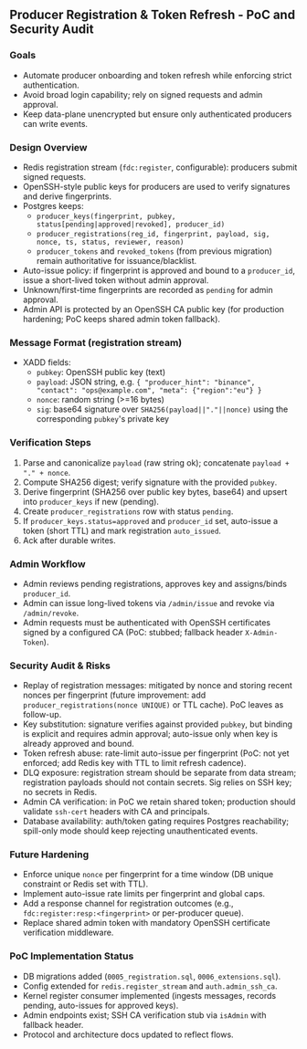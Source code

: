 ## Producer Registration & Token Refresh - PoC and Security Audit

### Goals
- Automate producer onboarding and token refresh while enforcing strict authentication.
- Avoid broad login capability; rely on signed requests and admin approval.
- Keep data-plane unencrypted but ensure only authenticated producers can write events.

### Design Overview
- Redis registration stream (`fdc:register`, configurable): producers submit signed requests.
- OpenSSH-style public keys for producers are used to verify signatures and derive fingerprints.
- Postgres keeps:
  - `producer_keys(fingerprint, pubkey, status[pending|approved|revoked], producer_id)`
  - `producer_registrations(reg_id, fingerprint, payload, sig, nonce, ts, status, reviewer, reason)`
  - `producer_tokens` and `revoked_tokens` (from previous migration) remain authoritative for issuance/blacklist.
- Auto-issue policy: if fingerprint is approved and bound to a `producer_id`, issue a short-lived token without admin approval.
- Unknown/first-time fingerprints are recorded as `pending` for admin approval.
- Admin API is protected by an OpenSSH CA public key (for production hardening; PoC keeps shared admin token fallback).

### Message Format (registration stream)
- XADD fields:
  - `pubkey`: OpenSSH public key (text)
  - `payload`: JSON string, e.g. `{ "producer_hint": "binance", "contact": "ops@example.com", "meta": {"region":"eu"} }`
  - `nonce`: random string (>=16 bytes)
  - `sig`: base64 signature over `SHA256(payload||"."||nonce)` using the corresponding `pubkey`'s private key

### Verification Steps
1. Parse and canonicalize `payload` (raw string ok); concatenate `payload + "." + nonce`.
2. Compute SHA256 digest; verify signature with the provided `pubkey`.
3. Derive fingerprint (SHA256 over public key bytes, base64) and upsert into `producer_keys` if new (pending).
4. Create `producer_registrations` row with status `pending`.
5. If `producer_keys.status=approved` and `producer_id` set, auto-issue a token (short TTL) and mark registration `auto_issued`.
6. Ack after durable writes.

### Admin Workflow
- Admin reviews pending registrations, approves key and assigns/binds `producer_id`.
- Admin can issue long-lived tokens via `/admin/issue` and revoke via `/admin/revoke`.
- Admin requests must be authenticated with OpenSSH certificates signed by a configured CA (PoC: stubbed; fallback header `X-Admin-Token`).

### Security Audit & Risks
- Replay of registration messages: mitigated by nonce and storing recent nonces per fingerprint (future improvement: add `producer_registrations(nonce UNIQUE)` or TTL cache). PoC leaves as follow-up.
- Key substitution: signature verifies against provided `pubkey`, but binding is explicit and requires admin approval; auto-issue only when key is already approved and bound.
- Token refresh abuse: rate-limit auto-issue per fingerprint (PoC: not yet enforced; add Redis key with TTL to limit refresh cadence).
- DLQ exposure: registration stream should be separate from data stream; registration payloads should not contain secrets. Sig relies on SSH key; no secrets in Redis.
- Admin CA verification: in PoC we retain shared token; production should validate `ssh-cert` headers with CA and principals.
- Database availability: auth/token gating requires Postgres reachability; spill-only mode should keep rejecting unauthenticated events.

### Future Hardening
- Enforce unique `nonce` per fingerprint for a time window (DB unique constraint or Redis set with TTL).
- Implement auto-issue rate limits per fingerprint and global caps.
- Add a response channel for registration outcomes (e.g., `fdc:register:resp:<fingerprint>` or per-producer queue).
- Replace shared admin token with mandatory OpenSSH certificate verification middleware.

### PoC Implementation Status
- DB migrations added (`0005_registration.sql`, `0006_extensions.sql`).
- Config extended for `redis.register_stream` and `auth.admin_ssh_ca`.
- Kernel register consumer implemented (ingests messages, records pending, auto-issues for approved keys).
- Admin endpoints exist; SSH CA verification stub via `isAdmin` with fallback header.
- Protocol and architecture docs updated to reflect flows.
